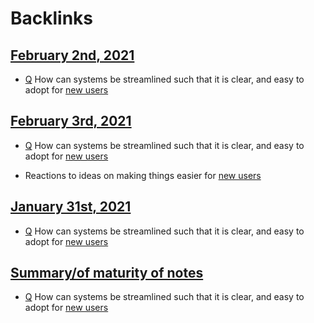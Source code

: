 
# Backlinks
## [February 2nd, 2021](<February 2nd, 2021.md>)
- [Q](<Q.md>) How can systems be streamlined such that it is clear, and easy to adopt for [new users](<new users.md>)

## [February 3rd, 2021](<February 3rd, 2021.md>)
- [Q](<Q.md>) How can systems be streamlined such that it is clear, and easy to adopt for [new users](<new users.md>)

- Reactions to ideas on making things easier for [new users](<new users.md>)

## [January 31st, 2021](<January 31st, 2021.md>)
- [Q](<Q.md>) How can systems be streamlined such that it is clear, and easy to adopt for [new users](<new users.md>)

## [Summary/of maturity of notes](<Summary/of maturity of notes.md>)
- [Q](<Q.md>) How can systems be streamlined such that it is clear, and easy to adopt for [new users](<new users.md>)

